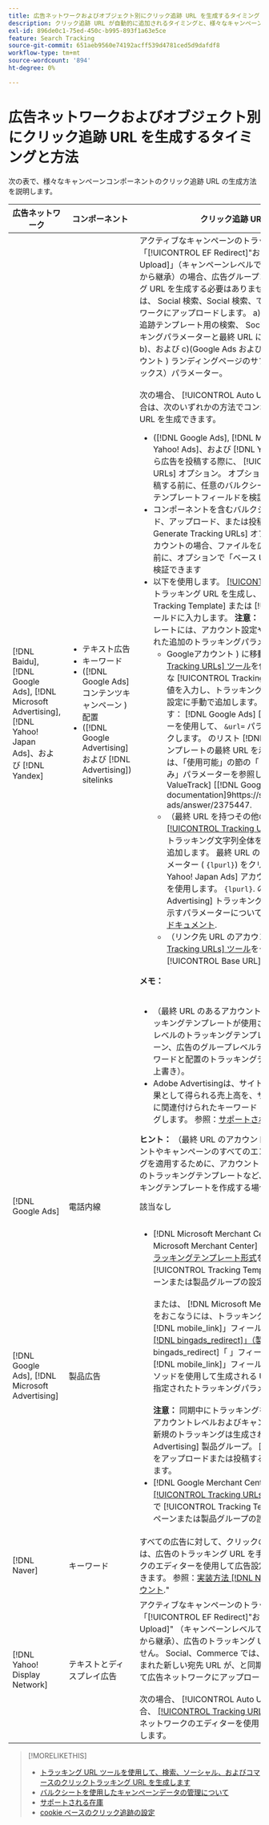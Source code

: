```yaml
---
title: 広告ネットワークおよびオブジェクト別にクリック追跡 URL を生成するタイミングと方法
description: クリック追跡 URL が自動的に追加されるタイミングと、様々なキャンペーンコンポーネントに対して URL を手動で追加する方法について説明します。
exl-id: 896de0c1-75ed-450c-b995-893f1a63e5ce
feature: Search Tracking
source-git-commit: 651aeb9560e74192acff539d4781ced5d9dafdf8
workflow-type: tm+mt
source-wordcount: '894'
ht-degree: 0%

---
```


# 広告ネットワークおよびオブジェクト別にクリック追跡 URL を生成するタイミングと方法

次の表で、様々なキャンペーンコンポーネントのクリック追跡 URL の生成方法を説明します。

| 広告ネットワーク | コンポーネント | クリック追跡 URL の生成方法 |
| ---- | ---- | ---- |
| [!DNL Baidu], [!DNL Google Ads], [!DNL Microsoft Advertising], [!DNL Yahoo! Japan Ads]、および [!DNL Yandex] | <ul><li>テキスト広告</li><li>キーワード</li><li>([!DNL Google Ads] コンテンツキャンペーン ) 配置</li><li>([!DNL Google Advertising] および [!DNL Advertising]) sitelinks</li></ul> | アクティブなキャンペーンのトラッキング設定にオプション「[!UICONTROL EF Redirect]&quot;および&quot;[!UICONTROL Auto Upload]」（キャンペーンレベルで設定するか、アカウント設定から継承）の場合、広告グループコンポーネントのトラッキング URL を生成する必要はありません。 Social, &amp; Commerce は、 Social 検索、Social 検索、で自動的に作成し、広告ネットワークにアップロードします。 a) （最終 URL のアカウント）追跡テンプレート用の検索、 Social、およびコマースのトラッキングパラメーターと最終 URL に追加した同じパラメーター、 b)、および c)(Google Ads およびMicrosoft Advertising アカウント ) ランディングページのサフィックス（最終 URL サフィックス）パラメーター。<br><br>次の場合、 [!UICONTROL Auto Upload] オプションが無効な場合は、次のいずれかの方法でコンポーネントのトラッキング URL を生成できます。<ul><li>([!DNL Google Ads], [!DNL Microsoft Advertising], [!DNL Yahoo! Ads]、および [!DNL Yandex]) フィードファイルから広告を投稿する際に、 [!UICONTROL Generate Tracking URLs] オプション。 オプションで、広告ネットワークに投稿する前に、任意のバルクシートファイル内のトラッキングテンプレートフィールドを検証できます。</li><li>コンポーネントを含むバルクシートファイルをダウンロード、アップロード、または投稿する際に、 [!UICONTROL Generate Tracking URLs] オプション。 リンク先 URL のアカウントの場合、ファイルを広告ネットワークに投稿する前に、オプションで「ベース URL/最終 URL」フィールドを検証できます</li><li>以下を使用します。 [[!UICONTROL Tracking URLs] ツール](/help/search-social-commerce/tools/click-tracking-url-generate.md) トラッキング URL を生成し、適切な [!UICONTROL Tracking Template] または [!UICONTROL Base URL] フィールドに入力します。 <b>注意：</b> 生成するトラッキングテンプレートには、アカウント設定やキャンペーン設定で指定された追加のトラッキングパラメーターは含まれません。<ul><li>Googleアカウント ) に移動し、 [[!UICONTROL Tracking URLs] ツール](/help/search-social-commerce/tools/click-tracking-url-generate.md)を使用して、画面上の値を適切な [!UICONTROL Tracking Template] 」フィールドに値を入力し、トラッキング文字列全体をコンポーネント設定に手動で追加します。 次を追加する必要があります： [!DNL Google Ads] [!DNL ValueTrack] パラメーターを使用して、 `&url=` パラメーター ( `{lpurl}`) をクリックします。 のリスト [!DNL ValueTrack] トラッキングテンプレートの最終 URL を示すパラメーターについては、「使用可能」の節の「トラッキングテンプレートのみ」パラメーターを参照してください。 [!DNL ValueTrack] [[!DNL Google Ads] documentation]9https://support.google.com/google-ads/answer/2375447.</li><li>（最終 URL を持つその他のアカウント） [[!UICONTROL Tracking URLs] ツール](/help/search-social-commerce/tools/click-tracking-url-generate.md)をクリックし、トラッキング文字列全体をコンポーネント設定に手動で追加します。 最終 URL のパラメーターを、 `&url=` パラメーター ( `{lpurl}`) をクリックします。 の場合 [!DNL Yahoo! Japan Ads] アカウントの場合は、パラメーターを使用します。 `{lpurl}`. のリスト [!DNL Microsoft Advertising] トラッキングテンプレートの最終 URL を示すパラメーターについては、 [Microsoft Advertising ドキュメント](https://help.bingads.microsoft.com/#apex/3/en/56799).</li><li>（リンク先 URL のアカウント） [[!UICONTROL Tracking URLs] ツール](/help/search-social-commerce/tools/click-tracking-url-generate.md)をクリックし、適切な [!UICONTROL Base URL] フィールドに入力します。</li></ul></li></ul><b>メモ：</b><br><br><ul><li>（最終 URL のあるアカウント）最も詳細なレベルでのトラッキングテンプレートが使用されます（例えば、キーワードレベルのトラッキングテンプレートがアカウント、キャンペーン、広告のグループレベルテンプレートを上書きし、キーワードと配置のトラッキングテンプレートが関連する広告の上書き）。</li><li>Adobe Advertisingは、サイトリンクによるクリック数と結果として得られる売上高を、サイトリンクが含まれる広告に関連付けられたキーワード（個別ではなく）にマッピングします。 参照：[サポートされる在庫](/help/search-social-commerce/introduction/supported-inventory.md).&quot;</li></ul><b>ヒント：</b> （最終 URL のアカウント）トラッキングは、アカウントやキャンペーンのすべてのエンティティに同じトラッキングを適用するために、アカウントレベルやキャンペーンレベルのトラッキングテンプレートなど、必要な最高レベルでトラッキングテンプレートを作成する場合に管理が簡単です。 |
| [!DNL Google Ads] | 電話内線 | 該当なし |
| [!DNL Google Ads], [!DNL Microsoft Advertising] | 製品広告 | <ul><li>[!DNL Microsoft Merchant Center] アカウント： [!DNL Microsoft Merchant Center] アカウントを [買い物広告のトラッキングテンプレート形式](/help/search-social-commerce/tracking/formats-click-tracking-microsoft.md)をクリックし、手動で [!UICONTROL Tracking Template] アカウント、キャンペーンまたは製品グループの設定の「 」フィールド。<br><br>または、 [!DNL Microsoft Merchant Center account]. これをおこなうには、トラッキング URL を[!DNL link]&quot;または&quot;[!DNL mobile_link]」フィールドが適切に [カスタム列&quot;[!DNL bingads_redirect]」（製品フィード内）](https://help.ads.microsoft.com/#apex/3/en/51084). 「[!DNL bingads_redirect]「 」フィールドで、「[!DNL link]&quot;および&quot;[!DNL mobile_link]」フィールドに値を入力します。 このメソッドを使用して生成される URL には、アカウント設定で指定されたトラッキングパラメーターは含まれません。<br><br><b>注意：</b> 同期中にトラッキングを自動的にアップロードするアカウントレベルおよびキャンペーンレベルの機能では、新規のトラッキングは生成されません [!DNL Microsoft Advertising] 製品グループ。 回避策として、バルクシートをアップロードまたは投稿する際にトラッキングを生成します。</li><li>[!DNL Google Merchant Center] アカウント： [[!UICONTROL Tracking URLs] ツール](/help/search-social-commerce/tools/click-tracking-url-generate.md)をクリックし、手動で [!UICONTROL Tracking Template] アカウント、キャンペーンまたは製品グループの設定のフィールド。</li></ul> |
| [!DNL Naver] | キーワード | すべての広告に対して、クリックの追跡を [バルクシート](/help/search-social-commerce/campaign-management/bulksheets/bulksheet-about.md). または、広告のトラッキング URL を手動で生成し、広告ネットワークのエディターを使用して広告設定に手動で追加することもできます。 参照：[実装方法 [!DNL Naver] トラッキング専用アカウント](/help/search-social-commerce/campaign-management/naver-tracking-only-account-implement.md).&quot; |
| [!DNL Yahoo! Display Network] | テキストとディスプレイ広告 | アクティブなキャンペーンのトラッキング設定にオプション「[!UICONTROL EF Redirect]&quot;および&quot;[!UICONTROL Auto Upload]&quot; （キャンペーンレベルで設定するか、アカウント設定から継承）、広告のトラッキング URL を生成する必要はありません。 Social、Commerce では、トラッキングコードが埋め込まれた新しい宛先 URL が、と同期するたびに自動的に作成されて広告ネットワークにアップロードされます。<br><br>次の場合、 [!UICONTROL Auto Upload] オプションが無効な場合、 [[!UICONTROL Tracking URLs] ツール](/help/search-social-commerce/tools/click-tracking-url-generate.md)をクリックし、広告ネットワークのエディターを使用して、広告設定に手動で追加します。 |

>[!MORELIKETHIS]
>
>* [トラッキング URL ツールを使用して、検索、ソーシャル、およびコマースのクリックトラッキング URL を生成します](/help/search-social-commerce/tools/click-tracking-url-generate.md)
>* [バルクシートを使用したキャンペーンデータの管理について](/help/search-social-commerce/campaign-management/bulksheets/bulksheet-about.md)
>* [サポートされる在庫](/help/search-social-commerce/introduction/supported-inventory.md)
>* [cookie ベースのクリック追跡の設定](/help/search-social-commerce/tracking/click-tracking-set-up.md)
